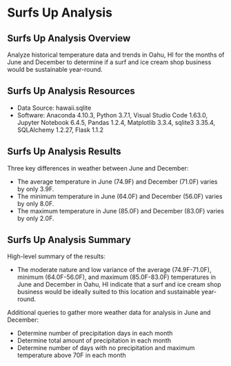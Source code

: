 # Surfs Up Analysis

## Surfs Up Analysis Overview
Analyze historical temperature data and trends in Oahu, HI for the months of June and December to determine if a surf and ice cream shop business would be sustainable year-round.

## Surfs Up Analysis Resources

* Data Source: hawaii.sqlite
* Software: Anaconda 4.10.3, Python 3.7.1, Visual Studio Code 1.63.0, Jupyter Notebook 6.4.5, Pandas 1.2.4, Matplotlib 3.3.4, sqlite3 3.35.4, SQLAlchemy 1.2.27, Flask 1.1.2

## Surfs Up Analysis Results
Three key differences in weather between June and December: 
* The average temperature in June (74.9F) and December (71.0F) varies by only 3.9F.
* The minimum temperature in June (64.0F) and December (56.0F) varies by only 8.0F.
* The maximum temperature in June (85.0F) and December (83.0F) varies by only 2.0F.

## Surfs Up Analysis Summary
High-level summary of the results:
* The moderate nature and low variance of the average (74.9F-71.0F), minimum (64.0F-56.0F), and maximum (85.0F-83.0F) temperatures in June and December in Oahu, HI indicate that a surf and ice cream shop business would be ideally suited to this location and sustainable year-round.

Additional queries to gather more weather data for analysis in June and December:
* Determine number of precipitation days in each month
* Determine total amount of precipitation in each month
* Determine number of days with no precipitation and maximum temperature above 70F in each month
